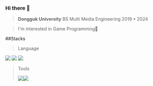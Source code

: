 ### Hi there 👋
> **Dongguk University**
> BS Multi Media Engineering
> 2019 • 2024

>I'm interested in Game Programming👾
> 

##Stacks
>
>Language
>
<img src="https://img.shields.io/badge/c-00C4CC?style=plastic-square&logo=c&logoColor=white"/> <img src="https://img.shields.io/badge/C++-E9568E?style=plastic-square&logo=C++&logoColor=white"/>  <img src="https://img.shields.io/badge/Python-7B68EE?style=plastic-square&logo=Python&logoColor=white"/>
>
>Tools
>
><img src="https://img.shields.io/badge/Unreal Engine-000000?style=plastic-square&logo=Unreal Engine&logoColor=white"/><img src="https://img.shields.io/badge/Unity-527FFF?style=plastic-square&logo=Unity&logoColor=white"/>
<!--
**ddozakim/ddozakim** is a ✨ _special_ ✨ repository because its `README.md` (this file) appears on your GitHub profile.

Here are some ideas to get you started:

- 🔭 I’m currently working on ...
- 🌱 I’m currently learning ...
- 👯 I’m looking to collaborate on ...
- 🤔 I’m looking for help with ...
- 💬 Ask me about ...
- 📫 How to reach me: ...
- 😄 Pronouns: ...
- ⚡ Fun fact: ...
-->
